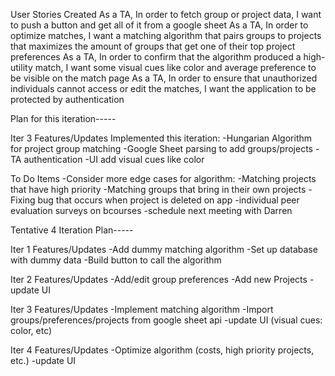 User Stories Created
As a TA, In order to fetch group or project data, I want to push a button and get all of it from a google sheet
As a TA, In order to optimize matches, I want a matching algorithm that pairs groups to projects that maximizes the amount of groups that get one of their top project preferences
As a TA, In order to confirm that the algorithm produced a high-utility match, I want some visual cues like color and average preference  to be visible on the match page
As a TA, In order to ensure that unauthorized individuals cannot access or edit the matches, I want the application to be protected by authentication

Plan for this iteration-----

Iter 3 Features/Updates
Implemented this iteration:
-Hungarian Algorithm for project group matching
-Google Sheet parsing to add groups/projects
-TA authentication
-UI add visual cues like color

To Do Items
-Consider more edge cases for algorithm:
  -Matching projects that have high priority
  -Matching groups that bring in their own projects
  -Fixing bug that occurs when project is deleted on app
-individual peer evaluation surveys on bcourses
-schedule next meeting with Darren

Tentative 4 Iteration Plan-----

Iter 1 Features/Updates
-Add dummy matching algorithm
-Set up database with dummy data
-Build button to call the algorithm

Iter 2 Features/Updates
-Add/edit group preferences
-Add new Projects
-update UI

Iter 3 Features/Updates
-Implement matching algorithm
-Import groups/preferences/projects from google sheet api
-update UI (visual cues: color, etc)

Iter 4 Features/Updates
-Optimize algorithm (costs, high priority projects, etc.)
-update UI